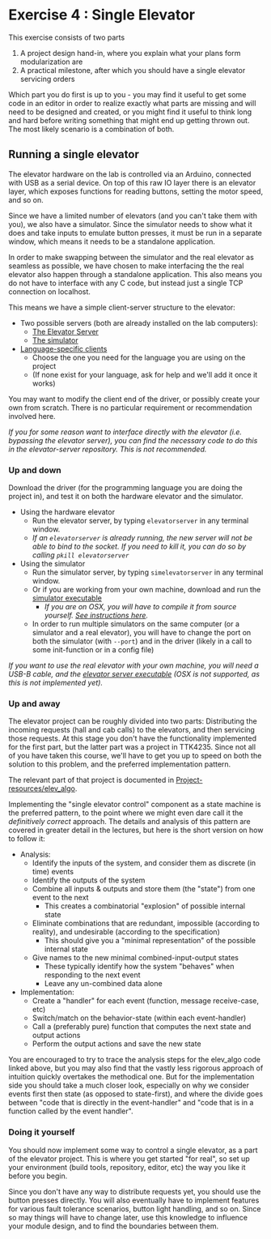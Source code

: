 Exercise 4 : Single Elevator
============================

This exercise consists of two parts

 1. A project design hand-in, where you explain what your plans form modularization are
 1. A practical milestone, after which you should have a single elevator servicing orders

Which part you do first is up to you - you may find it useful to get some code in an editor in order to realize exactly what parts are missing and will need to be designed and created, or you might find it useful to think long and hard before writing something that might end up getting thrown out. The most likely scenario is a combination of both.


Running a single elevator
-------------------------

The elevator hardware on the lab is controlled via an Arduino, connected with USB as a serial device. On top of this raw IO layer there is an elevator layer, which exposes functions for reading buttons, setting the motor speed, and so on.

Since we have a limited number of elevators (and you can't take them with you), we also have a simulator. Since the simulator needs to show what it does and take inputs to emulate button presses, it must be run in a separate window, which means it needs to be a standalone application. 

In order to make swapping between the simulator and the real elevator as seamless as possible, we have chosen to make interfacing the the real elevator also happen through a standalone application. This also means you do not have to interface with any C code, but instead just a single TCP connection on localhost.

This means we have a simple client-server structure to the elevator:

 - Two possible servers (both are already installed on the lab computers):
   - [The Elevator Server](https://github.com/TTK4145/elevator-server)
   - [The simulator](https://github.com/TTK4145/Simulator-v2)  
 - [Language-specific clients](https://github.com/TTK4145?q=driver)
   - Choose the one you need for the language you are using on the project
   - (If none exist for your language, ask for help and we'll add it once it works)

You may want to modify the client end of the driver, or possibly create your own from scratch. There is no particular requirement or recommendation involved here.

*If you for some reason want to interface directly with the elevator (i.e. bypassing the elevator server), you can find the necessary code to do this in the elevator-server repository. This is not recommended.*
    
### Up and down

Download the driver (for the programming language you are doing the project in), and test it on both the hardware elevator and the simulator.

 - Using the hardware elevator
   - Run the elevator server, by typing `elevatorserver` in any terminal window.
   - *If an `elevatorserver` is already running, the new server will not be able to bind to the socket. If you need to kill it, you can do so by calling `pkill elevatorserver`*
 - Using the simulator
   - Run the simulator server, by typing `simelevatorserver` in any terminal window.
   - Or if you are working from your own machine, download and run the [simulator executable](https://github.com/TTK4145/Simulator-v2/releases/latest)
     - *If you are on OSX, you will have to compile it from source yourself. [See instructions here](https://github.com/TTK4145/Simulator-v2#compiling-from-source).*
   - In order to run multiple simulators on the same computer (or a simulator and a real elevator), you will have to change the port on both the simulator (with `--port`) and in the driver (likely in a call to some init-function or in a config file)
   
*If you want to use the real elevator with your own machine, you will need a USB-B cable, and the [elevator server executable](https://github.com/TTK4145/elevator-server/releases/latest) (OSX is not supported, as this is not implemented yet).*


### Up and away

The elevator project can be roughly divided into two parts: Distributing the incoming requests (hall and cab calls) to the elevators, and then servicing those requests. At this stage you don't have the functionality implemented for the first part, but the latter part was a project in TTK4235. Since not all of you have taken this course, we'll have to get you up to speed on both the solution to this problem, and the preferred implementation pattern.

The relevant part of that project is documented in [Project-resources/elev_algo](https://github.com/TTK4145/Project-resources/tree/master/elev_algo).

Implementing the "single elevator control" component as a state machine is the preferred pattern, to the point where we might even dare call it the *definitively correct* approach. The details and analysis of this pattern are covered in greater detail in the lectures, but here is the short version on how to follow it:

 - Analysis:
   - Identify the inputs of the system, and consider them as discrete (in time) events
   - Identify the outputs of the system
   - Combine all inputs & outputs and store them (the "state") from one event to the next
     - This creates a combinatorial "explosion" of possible internal state
   - Eliminate combinations that are redundant, impossible (according to reality), and undesirable (according to the specification)
     - This should give you a "minimal representation" of the possible internal state
   - Give names to the new minimal combined-input-output states
     - These typically identify how the system "behaves" when responding to the next event
     - Leave any un-combined data alone
 - Implementation:
   - Create a "handler" for each event (function, message receive-case, etc)
   - Switch/match on the behavior-state (within each event-handler)
   - Call a (preferably pure) function that computes the next state and output actions
   - Perform the output actions and save the new state
   
You are encouraged to try to trace the analysis steps for the elev_algo code linked above, but you may also find that the vastly less rigorous approach of intuition quickly overtakes the methodical one. But for the implementation side you should take a much closer look, especially on why we consider events first then state (as opposed to state-first), and where the divide goes between "code that is directly in the event-handler" and "code that is in a function called by the event handler".

### Doing it yourself

You should now implement some way to control a single elevator, as a part of the elevator project. This is where you get started "for real", so set up your environment (build tools, repository, editor, etc) the way you like it before you begin.

Since you don't have any way to distribute requests yet, you should use the button presses directly. You will also eventually have to implement features for various fault tolerance scenarios, button light handling, and so on. Since so may things will have to change later, use this knowledge to influence your module design, and to find the boundaries between them.





